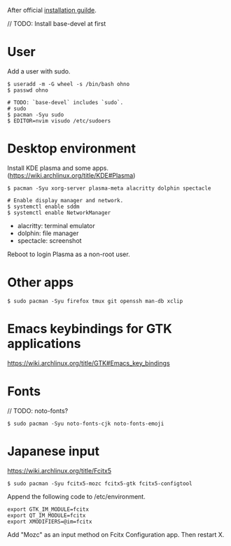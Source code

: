 After official [installation guilde](https://wiki.archlinux.org/title/installation_guide).

// TODO: Install base-devel at first

# User

Add a user with sudo.

```
$ useradd -m -G wheel -s /bin/bash ohno
$ passwd ohno

# TODO: `base-devel` includes `sudo`.
# sudo
$ pacman -Syu sudo
$ EDITOR=nvim visudo /etc/sudoers
```

# Desktop environment

Install KDE plasma and some apps. (https://wiki.archlinux.org/title/KDE#Plasma)

```
$ pacman -Syu xorg-server plasma-meta alacritty dolphin spectacle

# Enable display manager and network.
$ systemctl enable sddm
$ systemctl enable NetworkManager
```

- alacritty: terminal emulator
- dolphin: file manager
- spectacle: screenshot

Reboot to login Plasma as a non-root user.

# Other apps

```
$ sudo pacman -Syu firefox tmux git openssh man-db xclip
```

# Emacs keybindings for GTK applications

https://wiki.archlinux.org/title/GTK#Emacs_key_bindings

# Fonts

// TODO: noto-fonts?

```
$ sudo pacman -Syu noto-fonts-cjk noto-fonts-emoji
```

# Japanese input

https://wiki.archlinux.org/title/Fcitx5

```
$ sudo pacman -Syu fcitx5-mozc fcitx5-gtk fcitx5-configtool
```

Append the following code to /etc/environment.

```
export GTK_IM_MODULE=fcitx
export QT_IM_MODULE=fcitx
export XMODIFIERS=@im=fcitx
```

Add "Mozc" as an input method on Fcitx Configuration app. Then restart X.
